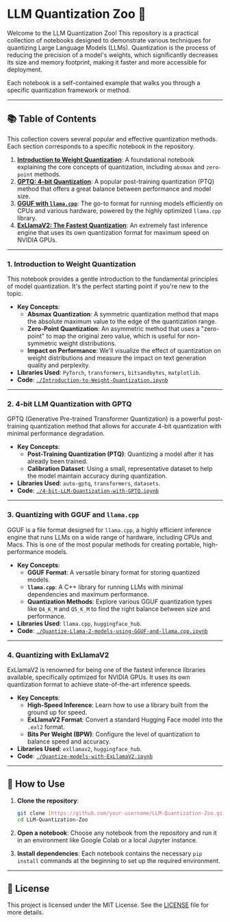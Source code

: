 # LLM Quantization Zoo 🐘

Welcome to the LLM Quantization Zoo! This repository is a practical collection of notebooks designed to demonstrate various techniques for quantizing Large Language Models (LLMs). Quantization is the process of reducing the precision of a model's weights, which significantly decreases its size and memory footprint, making it faster and more accessible for deployment.

Each notebook is a self-contained example that walks you through a specific quantization framework or method.

---

## 📚 Table of Contents

This collection covers several popular and effective quantization methods. Each section corresponds to a specific notebook in the repository.

1.  [**Introduction to Weight Quantization**](./Introduction-to-Weight-Quantization.ipynb): A foundational notebook explaining the core concepts of quantization, including `absmax` and `zero-point` methods.
2.  [**GPTQ: 4-bit Quantization**](./4-bit-LLM-Quantization-with-GPTQ.ipynb): A popular post-training quantization (PTQ) method that offers a great balance between performance and model size.
3.  [**GGUF with `llama.cpp`**](./Quantize-Llama-2-models-using-GGUF-and-llama.cpp.ipynb): The go-to format for running models efficiently on CPUs and various hardware, powered by the highly optimized `llama.cpp` library.
4.  [**ExLlamaV2: The Fastest Quantization**](./Quantize-models-with-ExLlamaV2.ipynb): An extremely fast inference engine that uses its own quantization format for maximum speed on NVIDIA GPUs.

---

### **1. Introduction to Weight Quantization**

This notebook provides a gentle introduction to the fundamental principles of model quantization. It's the perfect starting point if you're new to the topic.

-   **Key Concepts**:
    -   **Absmax Quantization**: A symmetric quantization method that maps the absolute maximum value to the edge of the quantization range.
    -   **Zero-Point Quantization**: An asymmetric method that uses a "zero-point" to map the original zero value, which is useful for non-symmetric weight distributions.
    -   **Impact on Performance**: We'll visualize the effect of quantization on weight distributions and measure the impact on text generation quality and perplexity.
-   **Libraries Used**: `PyTorch`, `transformers`, `bitsandbytes`, `matplotlib`.
-   **Code**: [`./Introduction-to-Weight-Quantization.ipynb`](./Introduction-to-Weight-Quantization.ipynb)



---

### **2. 4-bit LLM Quantization with GPTQ**

GPTQ (Generative Pre-trained Transformer Quantization) is a powerful post-training quantization method that allows for accurate 4-bit quantization with minimal performance degradation.

-   **Key Concepts**:
    -   **Post-Training Quantization (PTQ)**: Quantizing a model after it has already been trained.
    -   **Calibration Dataset**: Using a small, representative dataset to help the model maintain accuracy during quantization.
-   **Libraries Used**: `auto-gptq`, `transformers`, `datasets`.
-   **Code**: [`./4-bit-LLM-Quantization-with-GPTQ.ipynb`](./4-bit-LLM-Quantization-with-GPTQ.ipynb)

---

### **3. Quantizing with GGUF and `llama.cpp`**

GGUF is a file format designed for `llama.cpp`, a highly efficient inference engine that runs LLMs on a wide range of hardware, including CPUs and Macs. This is one of the most popular methods for creating portable, high-performance models.

-   **Key Concepts**:
    -   **GGUF Format**: A versatile binary format for storing quantized models.
    -   **`llama.cpp`**: A C++ library for running LLMs with minimal dependencies and maximum performance.
    -   **Quantization Methods**: Explore various GGUF quantization types like `Q4_K_M` and `Q5_K_M` to find the right balance between size and performance.
-   **Libraries Used**: `llama.cpp`, `huggingface_hub`.
-   **Code**: [`./Quantize-Llama-2-models-using-GGUF-and-llama.cpp.ipynb`](./Quantize-Llama-2-models-using-GGUF-and-llama.cpp.ipynb)

---

### **4. Quantizing with ExLlamaV2**

ExLlamaV2 is renowned for being one of the fastest inference libraries available, specifically optimized for NVIDIA GPUs. It uses its own quantization format to achieve state-of-the-art inference speeds.

-   **Key Concepts**:
    -   **High-Speed Inference**: Learn how to use a library built from the ground up for speed.
    -   **ExLlamaV2 Format**: Convert a standard Hugging Face model into the `.exl2` format.
    -   **Bits Per Weight (BPW)**: Configure the level of quantization to balance speed and accuracy.
-   **Libraries Used**: `exllamav2`, `huggingface_hub`.
-   **Code**: [`./Quantize-models-with-ExLlamaV2.ipynb`](./Quantize-models-with-ExLlamaV2.ipynb)

---

## 🚀 How to Use

1.  **Clone the repository**:
    ```sh
    git clone [https://github.com/your-username/LLM-Quantization-Zoo.git](https://github.com/your-username/LLM-Quantization-Zoo.git)
    cd LLM-Quantization-Zoo
    ```

2.  **Open a notebook**:
    Choose any notebook from the repository and run it in an environment like Google Colab or a local Jupyter instance.

3.  **Install dependencies**:
    Each notebook contains the necessary `pip install` commands at the beginning to set up the required environment.

---

## 📜 License

This project is licensed under the MIT License. See the [LICENSE](LICENSE) file for more details.

